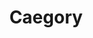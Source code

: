 ---
title: "Caegory"
layout: categories
permalink: /categories/
author_profile: true
sidebar_main: true
---